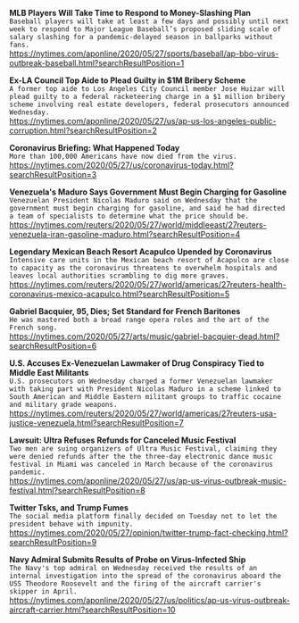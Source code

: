 **MLB Players Will Take Time to Respond to Money-Slashing Plan**\
`Baseball players will take at least a few days and possibly until next week to respond to Major League Baseball’s proposed sliding scale of salary slashing for a pandemic-delayed season in ballparks without fans.`\
https://nytimes.com/aponline/2020/05/27/sports/baseball/ap-bbo-virus-outbreak-baseball.html?searchResultPosition=1

**Ex-LA Council Top Aide to Plead Guilty in $1M Bribery Scheme**\
`A former top aide to Los Angeles City Council member Jose Huizar will plead guilty to a federal racketeering charge in a $1 million bribery scheme involving real estate developers, federal prosecutors announced Wednesday. `\
https://nytimes.com/aponline/2020/05/27/us/ap-us-los-angeles-public-corruption.html?searchResultPosition=2

**Coronavirus Briefing: What Happened Today**\
`More than 100,000 Americans have now died from the virus.`\
https://nytimes.com/2020/05/27/us/coronavirus-today.html?searchResultPosition=3

**Venezuela's Maduro Says Government Must Begin Charging for Gasoline**\
`Venezuelan President Nicolas Maduro said on Wednesday that the government must begin charging for gasoline, and said he had directed a team of specialists to determine what the price should be. `\
https://nytimes.com/reuters/2020/05/27/world/middleeast/27reuters-venezuela-iran-gasoline-maduro.html?searchResultPosition=4

**Legendary Mexican Beach Resort Acapulco Upended by Coronavirus**\
`Intensive care units in the Mexican beach resort of Acapulco are close to capacity as the coronavirus threatens to overwhelm hospitals and leaves local authorities scrambling to dig more graves.`\
https://nytimes.com/reuters/2020/05/27/world/americas/27reuters-health-coronavirus-mexico-acapulco.html?searchResultPosition=5

**Gabriel Bacquier, 95, Dies; Set Standard for French Baritones**\
`He was mastered both a broad range opera roles and the art of the French song.`\
https://nytimes.com/2020/05/27/arts/music/gabriel-bacquier-dead.html?searchResultPosition=6

**U.S. Accuses Ex-Venezuelan Lawmaker of Drug Conspiracy Tied to Middle East Militants**\
`U.S. prosecutors on Wednesday charged a former Venezuelan lawmaker with taking part with President Nicolas Maduro in a scheme linked to South American and Middle Eastern militant groups to traffic cocaine and military grade weapons.`\
https://nytimes.com/reuters/2020/05/27/world/americas/27reuters-usa-justice-venezuela.html?searchResultPosition=7

**Lawsuit: Ultra Refuses Refunds for Canceled Music Festival**\
`Two men are suing organizers of Ultra Music Festival, claiming they were denied refunds after the the three-day electronic dance music festival in Miami was canceled in March because of the coronavirus pandemic.`\
https://nytimes.com/aponline/2020/05/27/us/ap-us-virus-outbreak-music-festival.html?searchResultPosition=8

**Twitter Tsks, and Trump Fumes**\
`The social media platform finally decided on Tuesday not to let the president behave with impunity.`\
https://nytimes.com/2020/05/27/opinion/twitter-trump-fact-checking.html?searchResultPosition=9

**Navy Admiral Submits Results of Probe on Virus-Infected Ship**\
`The Navy's top admiral on Wednesday received the results of an internal investigation into the spread of the coronavirus aboard the USS Theodore Roosevelt and the firing of the aircraft carrier's skipper in April.`\
https://nytimes.com/aponline/2020/05/27/us/politics/ap-us-virus-outbreak-aircraft-carrier.html?searchResultPosition=10

